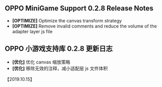 ## OPPO MiniGame Support 0.2.8 Release Notes

- **[OPTIMIZE]**  Optimize the canvas transform strategy
- **[OPTIMIZE]**  Remove invalid comments and reduce the volume of the adapter layer js file


## OPPO 小游戏支持库 0.2.8 更新日志
- **[优化]** 优化 canvas 缩放策略
- **[优化]** 移除无效的注释，减小适配层 js 文件体积

【2019.10.15】